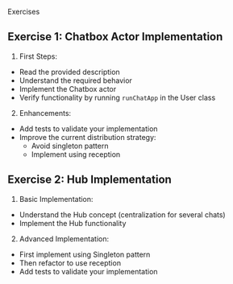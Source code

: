 Exercises

## Exercise 1: Chatbox Actor Implementation

1. First Steps:
  - Read the provided description
  - Understand the required behavior
  - Implement the Chatbox actor
  - Verify functionality by running `runChatApp` in the User class

2. Enhancements:
  - Add tests to validate your implementation
  - Improve the current distribution strategy:
    - Avoid singleton pattern
    - Implement using reception

## Exercise 2: Hub Implementation

1. Basic Implementation:
  - Understand the Hub concept (centralization for several chats)
  - Implement the Hub functionality

2. Advanced Implementation:
  - First implement using Singleton pattern
  - Then refactor to use reception
  - Add tests to validate your implementation
```